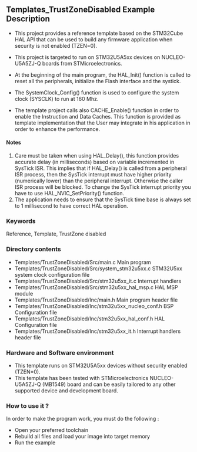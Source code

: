 ## <b>Templates_TrustZoneDisabled Example Description</b>

- This project provides a reference template based on the STM32Cube HAL API that can be used
to build any firmware application when security is not enabled (TZEN=0).

- This project is targeted to run on STM32U5A5xx devices on NUCLEO-U5A5ZJ-Q boards from STMicroelectronics.

- At the beginning of the main program, the HAL_Init() function is called to reset
all the peripherals, initialize the Flash interface and the systick.
- The SystemClock_Config() function is used to configure the system clock (SYSCLK)
to run at 160 Mhz.
- The template project calls also CACHE_Enable() function in order to enable the Instruction
and Data Caches. This function is provided as template implementation that the User may
integrate in his application in order to enhance the performance.

#### <b>Notes</b>

 1. Care must be taken when using HAL_Delay(), this function provides accurate delay (in milliseconds)
    based on variable incremented in SysTick ISR. This implies that if HAL_Delay() is called from
    a peripheral ISR process, then the SysTick interrupt must have higher priority (numerically lower)
    than the peripheral interrupt. Otherwise the caller ISR process will be blocked.
    To change the SysTick interrupt priority you have to use HAL_NVIC_SetPriority() function.  
 2. The application needs to ensure that the SysTick time base is always set to 1 millisecond
    to have correct HAL operation.

### <b>Keywords</b>

Reference, Template, TrustZone disabled

### <b>Directory contents</b>

  - Templates/TrustZoneDisabled/Src/main.c                  Main program
  - Templates/TrustZoneDisabled/Src/system_stm32u5xx.c      STM32U5xx system clock configuration file
  - Templates/TrustZoneDisabled/Src/stm32u5xx_it.c          Interrupt handlers
  - Templates/TrustZoneDisabled/Src/stm32u5xx_hal_msp.c     HAL MSP module
  - Templates/TrustZoneDisabled/Inc/main.h                  Main program header file
  - Templates/TrustZoneDisabled/Inc/stm32u5xx_nucleo_conf.h BSP Configuration file
  - Templates/TrustZoneDisabled/Inc/stm32u5xx_hal_conf.h    HAL Configuration file
  - Templates/TrustZoneDisabled/Inc/stm32u5xx_it.h          Interrupt handlers header file

### <b>Hardware and Software environment</b>

  - This template runs on STM32U5A5xx devices without security enabled (TZEN=0).
  - This template has been tested with STMicroelectronics NUCLEO-U5A5ZJ-Q (MB1549)
    board and can be easily tailored to any other supported device and development board.

### <b>How to use it ?</b>

In order to make the program work, you must do the following :

 - Open your preferred toolchain 
 - Rebuild all files and load your image into target memory
 - Run the example


